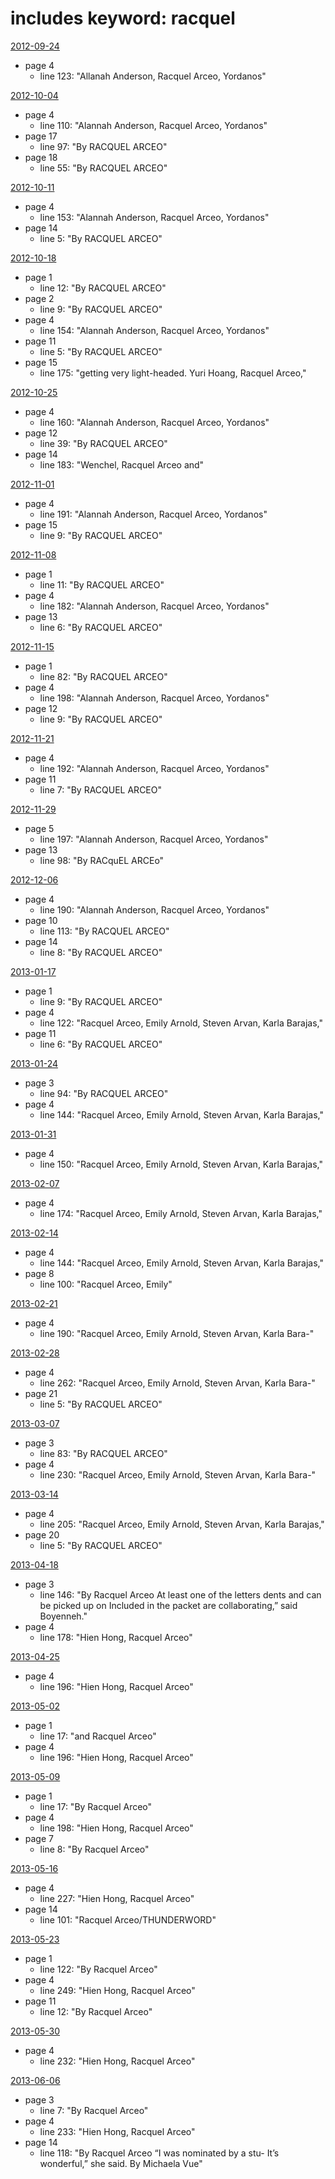 # includes keyword: racquel

[2012-09-24](https://documents.highline.edu/collections/thunderword/2012/20120924.pdf)

- page 4
  - line 123: "Allanah Anderson, Racquel Arceo, Yordanos"

[2012-10-04](https://documents.highline.edu/collections/thunderword/2012/20121004.pdf)

- page 4
  - line 110: "Alannah Anderson, Racquel Arceo, Yordanos"
- page 17
  - line 97: "By RACQUEL ARCEO"
- page 18
  - line 55: "By RACQUEL ARCEO"

[2012-10-11](https://documents.highline.edu/collections/thunderword/2012/20121011.pdf)

- page 4
  - line 153: "Alannah Anderson, Racquel Arceo, Yordanos"
- page 14
  - line 5: "By RACQUEL ARCEO"

[2012-10-18](https://documents.highline.edu/collections/thunderword/2012/20121018.pdf)

- page 1
  - line 12: "By RACQUEL ARCEO"
- page 2
  - line 9: "By RACQUEL ARCEO"
- page 4
  - line 154: "Alannah Anderson, Racquel Arceo, Yordanos"
- page 11
  - line 5: "By RACQUEL ARCEO"
- page 15
  - line 175: "getting very light-headed. Yuri Hoang, Racquel Arceo,"

[2012-10-25](https://documents.highline.edu/collections/thunderword/2012/20121025.pdf)

- page 4
  - line 160: "Alannah Anderson, Racquel Arceo, Yordanos"
- page 12
  - line 39: "By RACQUEL ARCEO"
- page 14
  - line 183: "Wenchel, Racquel Arceo and"

[2012-11-01](https://documents.highline.edu/collections/thunderword/2012/20121101.pdf)

- page 4
  - line 191: "Alannah Anderson, Racquel Arceo, Yordanos"
- page 15
  - line 9: "By RACQUEL ARCEO"

[2012-11-08](https://documents.highline.edu/collections/thunderword/2012/20121108.pdf)

- page 1
  - line 11: "By RACQUEL ARCEO"
- page 4
  - line 182: "Alannah Anderson, Racquel Arceo, Yordanos"
- page 13
  - line 6: "By RACQUEL ARCEO"

[2012-11-15](https://documents.highline.edu/collections/thunderword/2012/20121115.pdf)

- page 1
  - line 82: "By RACQUEL ARCEO"
- page 4
  - line 198: "Alannah Anderson, Racquel Arceo, Yordanos"
- page 12
  - line 9: "By RACQUEL ARCEO"

[2012-11-21](https://documents.highline.edu/collections/thunderword/2012/20121121.pdf)

- page 4
  - line 192: "Alannah Anderson, Racquel Arceo, Yordanos"
- page 11
  - line 7: "By RACQUEL ARCEO"

[2012-11-29](https://documents.highline.edu/collections/thunderword/2012/20121129.pdf)

- page 5
  - line 197: "Alannah Anderson, Racquel Arceo, Yordanos"
- page 13
  - line 98: "By RACquEL ARCEo"

[2012-12-06](https://documents.highline.edu/collections/thunderword/2012/20121206.pdf)

- page 4
  - line 190: "Alannah Anderson, Racquel Arceo, Yordanos"
- page 10
  - line 113: "By RACQUEL ARCEO"
- page 14
  - line 8: "By RACQUEL ARCEO"

[2013-01-17](https://documents.highline.edu/collections/thunderword/2013/20130117.pdf)

- page 1
  - line 9: "By RACQUEL ARCEO"
- page 4
  - line 122: "Racquel Arceo, Emily Arnold, Steven Arvan, Karla Barajas,"
- page 11
  - line 6: "By RACQUEL ARCEO"

[2013-01-24](https://documents.highline.edu/collections/thunderword/2013/20130124.pdf)

- page 3
  - line 94: "By RACQUEL ARCEO"
- page 4
  - line 144: "Racquel Arceo, Emily Arnold, Steven Arvan, Karla Barajas,"

[2013-01-31](https://documents.highline.edu/collections/thunderword/2013/20130131.pdf)

- page 4
  - line 150: "Racquel Arceo, Emily Arnold, Steven Arvan, Karla Barajas,"

[2013-02-07](https://documents.highline.edu/collections/thunderword/2013/20130207.pdf)

- page 4
  - line 174: "Racquel Arceo, Emily Arnold, Steven Arvan, Karla Barajas,"

[2013-02-14](https://documents.highline.edu/collections/thunderword/2013/20130214.pdf)

- page 4
  - line 144: "Racquel Arceo, Emily Arnold, Steven Arvan, Karla Barajas,"
- page 8
  - line 100: "Racquel Arceo, Emily"

[2013-02-21](https://documents.highline.edu/collections/thunderword/2013/20130221.pdf)

- page 4
  - line 190: "Racquel Arceo, Emily Arnold, Steven Arvan, Karla Bara-"

[2013-02-28](https://documents.highline.edu/collections/thunderword/2013/20130228.pdf)

- page 4
  - line 262: "Racquel Arceo, Emily Arnold, Steven Arvan, Karla Bara-"
- page 21
  - line 5: "By RACQUEL ARCEO"

[2013-03-07](https://documents.highline.edu/collections/thunderword/2013/20130307.pdf)

- page 3
  - line 83: "By RACQUEL ARCEO"
- page 4
  - line 230: "Racquel Arceo, Emily Arnold, Steven Arvan, Karla Bara-"

[2013-03-14](https://documents.highline.edu/collections/thunderword/2013/20130314.pdf)

- page 4
  - line 205: "Racquel Arceo, Emily Arnold, Steven Arvan, Karla Barajas,"
- page 20
  - line 5: "By RACQUEL ARCEO"

[2013-04-18](https://documents.highline.edu/collections/thunderword/2013/20130418.pdf)

- page 3
  - line 146: "By Racquel Arceo At least one of the letters dents and can be picked up on Included in the packet are collaborating,” said Boyenneh."
- page 4
  - line 178: "Hien Hong, Racquel Arceo"

[2013-04-25](https://documents.highline.edu/collections/thunderword/2013/20130425.pdf)

- page 4
  - line 196: "Hien Hong, Racquel Arceo"

[2013-05-02](https://documents.highline.edu/collections/thunderword/2013/20130502.pdf)

- page 1
  - line 17: "and Racquel Arceo"
- page 4
  - line 196: "Hien Hong, Racquel Arceo"

[2013-05-09](https://documents.highline.edu/collections/thunderword/2013/20130509.pdf)

- page 1
  - line 17: "By Racquel Arceo"
- page 4
  - line 198: "Hien Hong, Racquel Arceo"
- page 7
  - line 8: "By Racquel Arceo"

[2013-05-16](https://documents.highline.edu/collections/thunderword/2013/20130516.pdf)

- page 4
  - line 227: "Hien Hong, Racquel Arceo"
- page 14
  - line 101: "Racquel Arceo/THUNDERWORD"

[2013-05-23](https://documents.highline.edu/collections/thunderword/2013/20130523.pdf)

- page 1
  - line 122: "By Racquel Arceo"
- page 4
  - line 249: "Hien Hong, Racquel Arceo"
- page 11
  - line 12: "By Racquel Arceo"

[2013-05-30](https://documents.highline.edu/collections/thunderword/2013/20130530.pdf)

- page 4
  - line 232: "Hien Hong, Racquel Arceo"

[2013-06-06](https://documents.highline.edu/collections/thunderword/2013/20130606.pdf)

- page 3
  - line 7: "By Racquel Arceo"
- page 4
  - line 233: "Hien Hong, Racquel Arceo"
- page 14
  - line 118: "By Racquel Arceo “I was nominated by a stu- It’s wonderful,” she said. By Michaela Vue"

